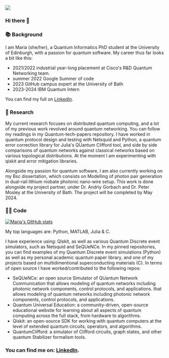 ![](https://komarev.com/ghpvc/?username=mgg39&style=for-the-badge&color=blueviolet)

### Hi there 👋

### 📚 Background
I am Maria (she/her), a Quantum Informatics PhD student at the University of Edinburgh, with a passion for quantum software.
My career thus far looks a bit like this: 

- 2021/2022 industrial year-long placement at Cisco's R&D Quantum Networking team.
- summer 2022 Google Summer of code
- 2023 GitHub campus expert at the University of Bath
- 2023-2024 IBM Quantum Intern

You can find my full on [LinkedIn][1].

### 📝 Research 
My current research focuses on distributed quantum computing, and a lot of my previous work revolved around quantum networking. You can follow my readings in my Quantum-tech-papers repository.
I have worked in quantum protocol design and testing with Netsquid and Python, a quantum error correction library for Julia's QUantum Clifford tool, and side by side comparisons of quantum networks against classical networks based on various topological distributions.
At the moment I am experimenting with qiskit and error mitigation libraries.

Alongside my passion for quantum software, I am also currently working on my Bsc dissertation, which consists on Modelling of photon pair generation in dual-rail lithium niobate photonic nano-wire setup. This work is done alongside my project partner, under Dr. Andriy Gorbach and Dr. Peter Mosley at the University of Bath. The project will be completed by May 2024.

### 👩‍💻 Code 
[![Maria's GitHub stats](https://github-readme-stats.vercel.app/api?username=mgg39&hide_rank=true)](https://github.com/anuraghazra/github-readme-stats)

My top languages are: Python, MATLAB, Julia & C.

I have experience using: Qiskit, as well as various Quantum Discrete event simulators, such as Netsquid and SeQUeNCe. 
In my pinned repositories, you can find examples of my Quantum Discrete event simulations (Python) as well as my personal academic quantum paper library, and one of my projects based on multidimentional superconducting materials (C).
In terms of open source I have worked/contributed to the following repos:
- SeQUeNCe: an open source Simulator of QUantum Network Communication that allows modeling of quantum networks including photonic network components, control protocols, and applications. that allows modeling of quantum networks including photonic network components, control protocols, and applications. 
- Quantum Universal Education: a community-driven, open-source educational website for learning about all aspects of quantum computing across the full stack, from hardware to algorithms.
- Qiskit: an open-source SDK for working with quantum computers at the level of extended quantum circuits, operators, and algorithms. 
- QuantumClifford: a simulator of Clifford circuits, graph states, and other quantum Stabilizer formalism tools. 

### You can find me on: [LinkedIn][1].
[1]: https://www.linkedin.com/in/maria-gragera-garces/


